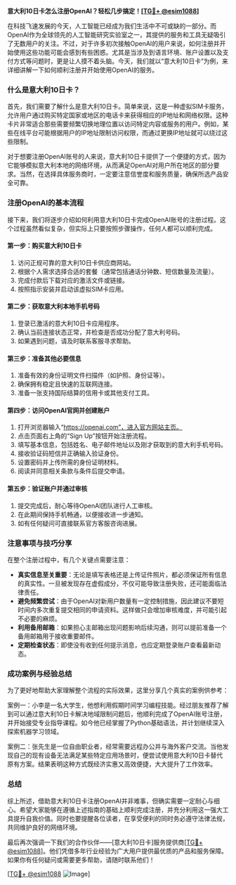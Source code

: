 **意大利10日卡怎么注册OpenAI？轻松几步搞定！[[TG💪+ @esim1088](https://t.me/s/esim1088)]**

在科技飞速发展的今天，人工智能已经成为我们生活中不可或缺的一部分。而OpenAI作为全球领先的人工智能研究实验室之一，其提供的服务和工具无疑吸引了无数用户的关注。不过，对于许多初次接触OpenAI的用户来说，如何注册并开始使用这些功能可能会感到有些困惑。尤其是当涉及到语言环境、账户设置以及支付方式等问题时，更是让人摸不着头脑。今天，我们就以“意大利10日卡”为例，来详细讲解一下如何顺利注册并开始使用OpenAI的服务。

### 什么是意大利10日卡？

首先，我们需要了解什么是意大利10日卡。简单来说，这是一种虚拟SIM卡服务，允许用户通过购买特定国家或地区的电话卡来获得相应的IP地址和网络权限。这种卡片非常适合那些需要频繁切换地理位置以访问特定内容或服务的用户。例如，某些在线平台可能根据用户的IP地址限制访问权限，而通过更换IP地址就可以绕过这些限制。

对于想要注册OpenAI账号的人来说，意大利10日卡提供了一个便捷的方式，因为它能够模拟意大利本地的网络环境，从而满足OpenAI对用户所在地区的部分要求。当然，在选择具体服务商时，一定要注意信誉度和服务质量，确保所选产品安全可靠。

### 注册OpenAI的基本流程

接下来，我们将逐步介绍如何利用意大利10日卡完成OpenAI账号的注册过程。这个过程虽然看似复杂，但实际上只要按照步骤操作，任何人都可以顺利完成。

#### 第一步：购买意大利10日卡
1. 访问正规可靠的意大利10日卡供应商网站。
2. 根据个人需求选择合适的套餐（通常包括通话分钟数、短信数量及流量）。
3. 完成付款后下载对应的激活文件或链接。
4. 按照指示安装并启动该虚拟SIM卡应用。

#### 第二步：获取意大利本地手机号码
1. 登录已激活的意大利10日卡应用程序。
2. 确认当前连接状态正常，并检查是否成功分配了意大利号码。
3. 如果遇到问题，请及时联系客服寻求帮助。

#### 第三步：准备其他必要信息
1. 准备有效的身份证明文件扫描件（如护照、身份证等）。
2. 确保拥有稳定且快速的互联网连接。
3. 准备一张支持国际结算的信用卡或其他支付工具。

#### 第四步：访问OpenAI官网并创建账户
1. 打开浏览器输入“https://openai.com”，进入官方网站主页。
2. 点击页面右上角的“Sign Up”按钮开始注册流程。
3. 填写基本信息，包括姓名、电子邮件地址以及刚才获取到的意大利手机号码。
4. 接收验证码短信并正确输入验证身份。
5. 设置密码并上传所需的身份证明材料。
6. 阅读并同意相关条款与条件后提交申请。

#### 第五步：验证账户并通过审核
1. 提交完成后，耐心等待OpenAI团队进行人工审核。
2. 在此期间保持手机畅通，以便接收进一步通知。
3. 如有任何疑问可直接联系官方客服咨询进展。

### 注意事项与技巧分享

在整个注册过程中，有几个关键点需要注意：

- **真实信息至关重要**：无论是填写表格还是上传证件照片，都必须保证所有信息的真实性。一旦被发现存在虚假成分，不仅可能导致注册失败，还可能面临法律责任。
- **避免频繁尝试**：由于OpenAI对新用户数量有一定控制措施，因此建议不要短时间内多次重复提交相同的申请资料。这样做只会增加审核难度，并可能引起不必要的麻烦。
- **利用备用邮箱**：如果担心主邮箱出现问题影响后续沟通，则可以提前准备一个备用邮箱用于接收重要邮件。
- **定期检查状态**：即使没有收到任何提示消息，也应定期登录账户查看最新动态。

### 成功案例与经验总结

为了更好地帮助大家理解整个流程的实际效果，这里分享几个真实的案例供参考：

案例一：小李是一名大学生，他想利用假期时间学习编程技能。经过朋友推荐了解到可以通过意大利10日卡解决地域限制问题后，他顺利完成了OpenAI账号注册，并开始接受专业指导课程。如今他已经掌握了Python基础语法，并计划继续深入探索机器学习领域。

案例二：张先生是一位自由职业者，经常需要远程办公并与海外客户交流。当他发现自己的现有设备无法满足某些特定应用场景时，便尝试使用意大利10日卡替代原有方案。结果表明这种方式既经济实惠又高效便捷，大大提升了工作效率。

### 总结

综上所述，借助意大利10日卡注册OpenAI并非难事，但确实需要一定耐心与细心。希望大家能够在遵循上述指南的基础上顺利完成注册，并充分利用这一强大工具提升自我价值。同时也要提醒各位读者，在享受便利的同时务必遵守法律法规，共同维护良好的网络环境。

最后再次强调一下我们的合作伙伴——[意大利10日卡]服务提供商[[TG💪+ @esim1088](https://t.me/s/esim1088)]。他们凭借多年行业经验为广大用户提供最优质的产品和服务保障。如果你有任何疑问或需要更多帮助，请随时联系他们！

[[TG💪+ @esim1088](https://t.me/s/esim1088) ![Image](https://i.postimg.cc/4NQfJmqS/Snipaste-2025-05-13-00-14-12.png)]